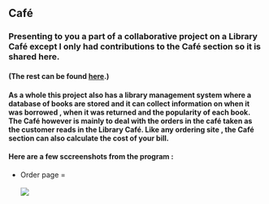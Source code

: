 <h2>Café</h2>
<h3>Presenting to you a part of a collaborative project on a Library Café except I only had contributions to the Café section so it is shared here. </h3>
<h4>(The rest can be found <a href="https://github.com/TSB-0516/cafe_lib">here</a>.)</h4>
<h4>As a whole this project also has a library management system where a database of books are stored and it can collect information on when it was borrowed , when it was returned and the popularity of each book. The Café however is mainly to deal with the orders in the café taken as the customer reads in the Library Café. Like any ordering site , the Café section can also calculate the cost of your bill. </h4>
<h4> Here are a few sccreenshots from the program :</h4>
<ul>
  <li> Order page = </li>
  <br>
  <img src="https://github.com/codingsanji/Cafe/assets/165115144/9e76e295-909e-480f-bada-bc584248ef29">
  <br>
</ul>

